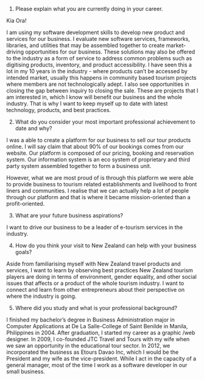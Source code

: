 1. Please explain what you are currently doing in your career.

Kia Ora!

I am using my software development skills to develop new product and services for our business.  I evaluate new software services, frameworks, libraries, and utilities that may be assembled together to create market-driving opportunities for our business. These solutions may also be offered to the industry as a form of service to address common problems such as digitising products, inventory, and product accessibility. I have seen this a lot in my 10 years in the industry - where products can’t be accessed by intended market, usually this happens in community based tourism projects where members are not technologically adept. I also see opportunities in closing the gap between inquiry to closing the sale. These are projects that I am interested in, which I know will benefit our business and the whole industry. That is why I want to keep myself up to date with latest technology, products, and best practices.
 
2. What do you consider your most important professional achievement to date and why?

I was a able to create a platform for our business to sell our tour products online. I will say claim that about 90% of our bookings comes from our website. Our platform is composed of our pricing, booking and reservation system. Our information system is an eco system of proprietary and third party system assembled together to form a business unit.

However, what we are most proud of is through this platform we were able to provide business to tourism related establishments and livelihood to front liners and communities. I realise that we can actually help a lot of people through our platform and that is where it became mission-oriented than a profit-oriented. 

3. What are your future business aspirations?

I want to drive our business to be a leader of e-tourism services in the industry.

4. How do you think your visit to New Zealand can help with your business goals?

Aside from familiarising myself with New Zealand travel products and services, I want to learn by observing best practices New Zealand tourism players are doing in terms of environment, gender equality, and other social issues that affects or a product of the whole tourism industry. I want to connect and learn from other entrepreneurs about their perspective on where the industry is going.

5. Where did you study and what is your professional background?

I finished my bachelor’s degree in Business Administration major in Computer Applications at De La Salle-College of Saint Benilde in Manila, Philippines in 2004. After graduation, I started my career as a graphic /web designer. In 2009, I co-founded JTC Travel and Tours with my wife when we saw an opportunity in the educational tour sector. In 2012, we incorporated the business as Etours Davao Inc, which I would be the President and my wife as the vice-president. While I act in the capacity of a general manager, most of the time I work as a software developer in our small business.

 

